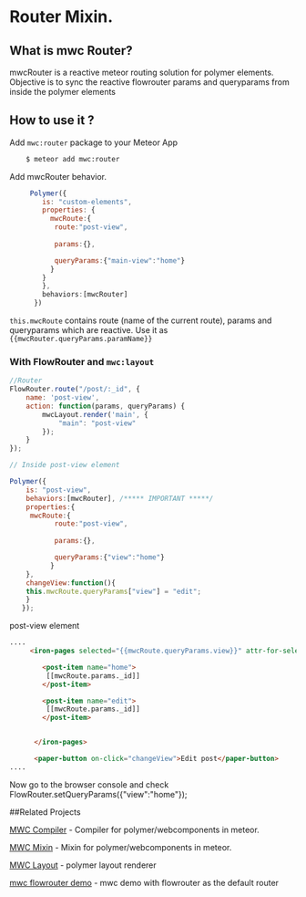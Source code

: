 # Router Mixin.


## What is mwc Router?

mwcRouter is a reactive meteor routing solution for polymer elements. Objective is to sync the reactive flowrouter params and queryparams from inside the polymer elements



## How to use it ?



Add `mwc:router` package to your Meteor App 


```sh
    $ meteor add mwc:router
```
Add mwcRouter behavior.

```js
     Polymer({
        is: "custom-elements",
        properties: {
          mwcRoute:{
           route:"post-view",
           
           params:{},

           queryParams:{"main-view":"home"}
          }
        }
        },
        behaviors:[mwcRouter]
      })
```

`this.mwcRoute` contains route (name of the current route), params and queryparams which are reactive. Use it as
`{{mwcRouter.queryParams.paramName}}`

### With FlowRouter and `mwc:layout`

```js
//Router
FlowRouter.route("/post/:_id", {
    name: 'post-view',
    action: function(params, queryParams) {
        mwcLayout.render('main', {
            "main": "post-view"
        });
    }
});

// Inside post-view element

Polymer({
    is: "post-view",
    behaviors:[mwcRouter], /***** IMPORTANT *****/
    properties:{
     mwcRoute:{
           route:"post-view",
           
           params:{},

           queryParams:{"view":"home"}
          }
    },
    changeView:function(){
    this.mwcRoute.queryParams["view"] = "edit";
    }
   });

```

post-view element

```html
....
     <iron-pages selected="{{mwcRoute.queryParams.view}}" attr-for-selected="name">

        <post-item name="home">
         [[mwcRoute.params._id]]
        </post-item>

        <post-item name="edit">
         [[mwcRoute.params._id]]
        </post-item>


      </iron-pages>

      <paper-button on-click="changeView">Edit post</paper-button>
....

```

Now go to the browser console and check FlowRouter.setQueryParams({"view":"home"});


##Related Projects


[MWC Compiler](https://github.com/meteorwebcomponents/compiler) - Compiler for polymer/webcomponents in meteor.

[MWC Mixin](https://github.com/meteorwebcomponents/mixin) - Mixin for polymer/webcomponents in meteor.

[MWC Layout](https://github.com/meteorwebcomponents/layout) - polymer layout renderer

[mwc flowrouter demo](https://github.com/meteorwebcomponents/demo-flowrouter) - mwc demo with flowrouter as the default router







